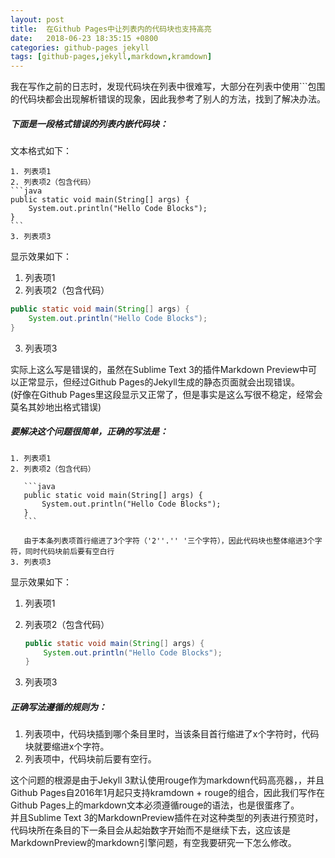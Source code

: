 ```yaml
---
layout: post
title:  在Github Pages中让列表内的代码块也支持高亮
date:   2018-06-23 18:35:15 +0800
categories: github-pages jekyll
tags: [github-pages,jekyll,markdown,kramdown]
---
```


我在写作之前的日志时，发现代码块在列表中很难写，大部分在列表中使用```包围的代码块都会出现解析错误的现象，因此我参考了别人的方法，找到了解决办法。

##### 下面是一段格式错误的列表内嵌代码块：

文本格式如下：
~~~
1. 列表项1
2. 列表项2（包含代码）
```java
public static void main(String[] args) {
    System.out.println("Hello Code Blocks");
}
```
3. 列表项3
~~~

显示效果如下：

1. 列表项1
2. 列表项2（包含代码）
```java
public static void main(String[] args) {
    System.out.println("Hello Code Blocks");
}
```
3. 列表项3

实际上这么写是错误的，虽然在Sublime Text 3的插件Markdown Preview中可以正常显示，但经过Github Pages的Jekyll生成的静态页面就会出现错误。  
(好像在Github Pages里这段显示又正常了，但是事实是这么写很不稳定，经常会莫名其妙地出格式错误)

##### 要解决这个问题很简单，正确的写法是：

~~~
1. 列表项1
2. 列表项2（包含代码）

   ```java
   public static void main(String[] args) {
       System.out.println("Hello Code Blocks");
   }
   ```

   由于本条列表项首行缩进了3个字符（'2''.'' '三个字符），因此代码块也整体缩进3个字符，同时代码块前后要有空白行
3. 列表项3
~~~

显示效果如下：

1. 列表项1
2. 列表项2（包含代码）

   ```java
   public static void main(String[] args) {
       System.out.println("Hello Code Blocks");
   }
   ```

3. 列表项3

##### 正确写法遵循的规则为：

1. 列表项中，代码块插到哪个条目里时，当该条目首行缩进了x个字符时，代码块就要缩进x个字符。
2. 列表项中，代码块前后要有空行。

这个问题的根源是由于Jekyll 3默认使用rouge作为markdown代码高亮器，，并且Github Pages自2016年1月起只支持kramdown + rouge的组合，因此我们写作在Github Pages上的markdown文本必须遵循rouge的语法，也是很蛋疼了。  
并且Sublime Text 3的MarkdownPreview插件在对这种类型的列表进行预览时，代码块所在条目的下一条目会从起始数字开始而不是继续下去，这应该是MarkdownPreview的markdown引擎问题，有空我要研究一下怎么修改。